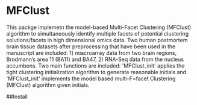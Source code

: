 # MFClust
This packge implemetn the model-based Multi-Facet Clustering (MFClust) algorithm to simultaneously identify multiple facets of potential clustering solutions/facets in high dimensional omics data. Two human postmortem brain tissue datasets after preprocessing that have been used in the manuscript are included: 1) miacroarray data from two brain regions, Brodmann’s area 11 (BA11) and BA47, 2) RNA-Seq data from the nucleus accumbens. Two main functions are included: 'MFClust_init' applies the tight clustering initialization algorithm to generate reasonable initials and 'MFClust_init' implements the model based multi-F=facet Clustering (MFClust) algorithm given initials.

##Install
